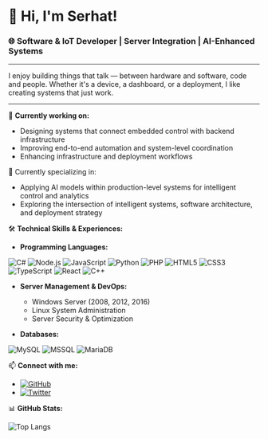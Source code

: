 # 👋 Hi, I'm Serhat!

### 🌐 Software & IoT Developer | Server Integration | AI-Enhanced Systems

---

I enjoy building things that talk — between hardware and software, code and people.
Whether it's a device, a dashboard, or a deployment, I like creating systems that just work.

---

🔭 **Currently working on:**
- Designing systems that connect embedded control with backend infrastructure
- Improving end-to-end automation and system-level coordination
- Enhancing infrastructure and deployment workflows

🌱 Currently specializing in:
- Applying AI models within production-level systems for intelligent control and analytics
- Exploring the intersection of intelligent systems, software architecture, and deployment strategy

🛠️ **Technical Skills & Experiences:**

- **Programming Languages:**

![C#](https://img.shields.io/badge/C%23%20-512BD4?style=for-the-badge&logo=dotnet&logoColor=white)
![Node.js](https://img.shields.io/badge/-Node.js-%23339933?style=for-the-badge&logo=node.js&logoColor=white)
![JavaScript](https://img.shields.io/badge/-JavaScript-%23F7DF1E?style=for-the-badge&logo=javascript&logoColor=black)
![Python](https://img.shields.io/badge/-Python-%233776AB?style=for-the-badge&logo=python&logoColor=white)
![PHP](https://img.shields.io/badge/-PHP-%23777BB4?style=for-the-badge&logo=php&logoColor=white)
![HTML5](https://img.shields.io/badge/-HTML5-%23E34F26?style=for-the-badge&logo=html5&logoColor=white)
![CSS3](https://img.shields.io/badge/-CSS3-%231572B6?style=for-the-badge&logo=css3&logoColor=white)
![TypeScript](https://img.shields.io/badge/-TypeScript-%233178C6?style=for-the-badge&logo=typescript&logoColor=white)
![React](https://img.shields.io/badge/-React-%2361DAFB?style=for-the-badge&logo=react&logoColor=black)
![C++](https://img.shields.io/badge/-C++-00599C?style=for-the-badge&logo=c%2b%2b&logoColor=white)

- **Server Management & DevOps:**
  - Windows Server (2008, 2012, 2016)
  - Linux System Administration
  - Server Security & Optimization

- **Databases:**

![MySQL](https://img.shields.io/badge/-MySQL-%234479A1?style=flat-square&logo=mysql&logoColor=white)
![MSSQL](https://img.shields.io/badge/-MSSQL-%23CC2927?style=flat-square&logo=microsoft-sql-server&logoColor=white)
![MariaDB](https://img.shields.io/badge/-MariaDB-003545?style=flat-square&logo=mariadb&logoColor=white)

📫 **Connect with me:**
- [![GitHub](https://img.shields.io/badge/-GitHub-black?style=flat-square&logo=github&logoColor=white)](https://github.com/Zulwatha)
- [![Twitter](https://img.shields.io/badge/-Twitter-%231DA1F2?style=flat-square&logo=twitter&logoColor=white)](https://x.com/serhat_tulek)

📊 **GitHub Stats:**

![Top Langs](https://github-readme-stats.vercel.app/api/top-langs/?username=Zulwatha&layout=compact&theme=dark)
